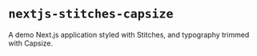 # `nextjs-stitches-capsize`

A demo Next.js application styled with Stitches, and typography trimmed with Capsize.
